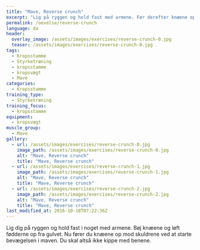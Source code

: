 ```yaml
---
title: "Mave, Reverse crunch"
excerpt: "Lig på ryggen og hold fast med armene. Før derefter knæene op mod skuldrene."
permalink: /oevelse/reverse-crunch
language: da
header:
  overlay_image: /assets/images/exercises/reverse-crunch-0.jpg
  teaser: /assets/images/exercises/reverse-crunch-0.jpg
tags:
  - Kropsstamme
  - Styrketræning
  - kropsstamme
  - kropsvægt
  - Mave
categories:
  - Kropsstamme
training_type: 
  - Styrketræning
training_focus: 
  - kropsstamme
equipment:
  - kropsvægt
muscle_group:
  - Mave
gallery:
  - url: /assets/images/exercises/reverse-crunch-0.jpg
    image_path: /assets/images/exercises/reverse-crunch-0.jpg
    alt: "Mave, Reverse crunch"
    title: "Mave, Reverse crunch"
  - url: /assets/images/exercises/reverse-crunch-1.jpg
    image_path: /assets/images/exercises/reverse-crunch-1.jpg
    alt: "Mave, Reverse crunch"
    title: "Mave, Reverse crunch"
  - url: /assets/images/exercises/reverse-crunch-2.jpg
    image_path: /assets/images/exercises/reverse-crunch-2.jpg
    alt: "Mave, Reverse crunch"
    title: "Mave, Reverse crunch"
last_modified_at: 2016-10-18T07:22:36Z
---
```


Lig dig på ryggen og hold fast i noget med armene. Bøj knæene og løft fødderne op fra gulvet. Nu fører du knæene op mod skuldrene ved at starte bevægelsen i maven. Du skal altså ikke kippe med benene.
